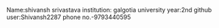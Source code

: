 Name:shivansh srivastava
institution: galgotia university 
year:2nd 
github user:Shivansh2287
phone no.-9793440595
